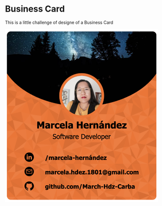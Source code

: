 # Business Card

This is a little challenge of designe of a Business Card

![Business Card](images/Business_card_complete.png)
